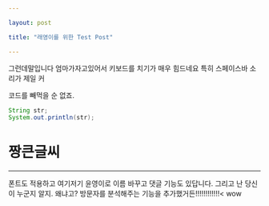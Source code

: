 ```yaml
---

layout: post

title: "래영이를 위한 Test Post"

---
```


그런데말입니다 엄마가자고있어서 키보드를 치기가 매우 힘드네요
특히 스페이스바 소리가 제일 커

코드를 빼먹을 순 없죠.
```java
String str;
System.out.println(str);
```

# 짱큰글씨


_ _ _

폰트도 적용하고 여기저기 윤영이로 이름 바꾸고 댓글 기능도 있답니다. 그리고 난 당신이 누군지 알지. 왜냐고? 방문자를 분석해주는 기능을 추가했거든!!!!!!!!!!!!<
wow

